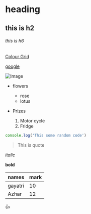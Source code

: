 # heading

## this is h2

###### this is h6

[Colour Grid](/Users/gayatrivedpathak/work_space/js/fileOperation/colorMagic/color.html)

[google](google.com)

![Image](https://5.imimg.com/data5/PY\/PF/MY-43750835/multi-color-flower-bouquet-500x500.jpg)


* flowers
  * rose
  * lotus

* Prizes
  1. Motor cycle
  2. Fridge

```js
console.log('This some random code')
```

> This is quote

*italic*

__bold__

names|mark
--|--
gayatri|10
Azhar|12

:+1:
